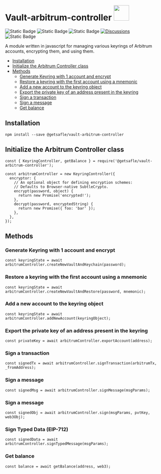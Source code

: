 # Vault-arbitrum-controller <code><a href="https://www.docker.com/" target="_blank"><img height="50" src="https://assets.coingecko.com/coins/images/16547/small/photo_2023-03-29_21.47.00.jpeg?1680097630"></a></code>

<img alt="Static Badge" src="https://img.shields.io/badge/version-v1.0.6-blue">  <img alt="Static Badge" src="https://img.shields.io/badge/nvm-v6.0.6-red">  <img alt="Static Badge" src="https://img.shields.io/badge/License-MIT-green">   [![Discussions][discussions-badge]][discussions-link]
 <img alt="Static Badge" src="https://img.shields.io/badge/Arbitrum_controller-documentation-purple">   

A module written in javascript for managing various keyrings of Arbitrum accounts, encrypting them, and using them.

- [Installation](#installation)
- [Initialize the Arbitrum Controller class](#initialize-the-arbitrum-controller-class)
- [Methods](#methods)
  - [Generate Keyring with 1 account and encrypt](#generate-keyring-with-1-account-and-encrypt)
  - [Restore a keyring with the first account using a mnemonic](#restore-a-keyring-with-the-first-account-using-a-mnemonic)
  - [Add a new account to the keyring object](#add-a-new-account-to-the-keyring-object)
  - [Export the private key of an address present in the keyring](#export-the-private-key-of-an-address-present-in-the-keyring)
  - [Sign a transaction](#sign-a-transaction)
  - [Sign a message](#sign-a-message)
  - [Get balance](#get-balance)


## Installation
```
npm install --save @getsafle/vault-arbitrum-controller
```
## Initialize the Arbitrum Controller class

```
const { KeyringController, getBalance } = require('@getsafle/vault-arbitrum-controller');

const arbitrumController = new KeyringController({
  encryptor: {
    // An optional object for defining encryption schemes:
    // Defaults to Browser-native SubtleCrypto.
    encrypt(password, object) {
      return new Promise('encrypted!');
    },
    decrypt(password, encryptedString) {
      return new Promise({ foo: 'bar' });
    },
  },
});
```

## Methods

### Generate Keyring with 1 account and encrypt

```
const keyringState = await arbitrumController.createNewVaultAndKeychain(password);
```

### Restore a keyring with the first account using a mnemonic

```
const keyringState = await arbitrumController.createNewVaultAndRestore(password, mnemonic);
```

### Add a new account to the keyring object

```
const keyringState = await arbitrumController.addNewAccount(keyringObject);
```

### Export the private key of an address present in the keyring

```
const privateKey = await arbitrumController.exportAccount(address);
```

### Sign a transaction

```
const signedTx = await arbitrumController.signTransaction(arbitrumTx, _fromAddress);
```

### Sign a message

```
const signedMsg = await arbitrumController.signMessage(msgParams);
```

### Sign a message

```
const signedObj = await arbitrumController.sign(msgParams, pvtKey, web3Obj);
```

### Sign Typed Data (EIP-712)

```
const signedData = await arbitrumController.signTypedMessage(msgParams);
```

### Get balance

```
const balance = await getBalance(address, web3);
```
[discussions-badge]: https://img.shields.io/badge/Code_Quality-passing-rgba
[discussions-link]: https://github.com/getsafle/vault-arbitrum-controller/actions
